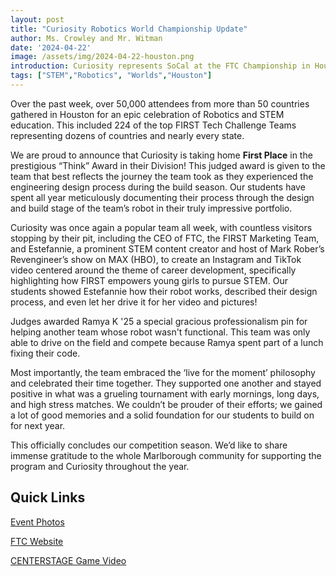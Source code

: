 ```yaml
---
layout: post
title: "Curiosity Robotics World Championship Update"
author: Ms. Crowley and Mr. Witman
date: '2024-04-22'
image: /assets/img/2024-04-22-houston.png
introduction: Curiosity represents SoCal at the FTC Championship in Houston
tags: ["STEM","Robotics", "Worlds","Houston"]
---
```


Over the past week, over 50,000 attendees from more than 50 countries gathered in Houston for an epic celebration of Robotics and STEM education. This included 224 of the top FIRST Tech Challenge Teams representing dozens of countries and nearly every state. 

We are proud to announce that Curiosity is taking home **First Place** in the prestigious “Think” Award in their Division! This judged award is given to the team that best reflects the journey the team took as they experienced the engineering design process during the build season. Our students have spent all year meticulously documenting their process through the design and build stage of the team’s robot in their truly impressive portfolio.

Curiosity was once again a popular team all week, with countless visitors stopping by their pit, including the CEO of FTC, the FIRST Marketing Team, and Estefannie, a prominent STEM content creator and host of Mark Rober’s Revengineer’s show on MAX (HBO), to create an Instagram and TikTok video centered around the theme of career development, specifically highlighting how FIRST empowers young girls to pursue STEM.  Our students showed Estefannie how their robot works, described their design process, and even let her drive it for her video and pictures!

Judges awarded Ramya K '25 a special gracious professionalism pin for helping another team whose robot wasn't functional. This team was only able to drive on the field and compete because Ramya spent part of a lunch fixing their code. 

Most importantly, the team embraced the ‘live for the moment’ philosophy and celebrated their time together. They supported one another and stayed positive in what was a grueling tournament with early mornings, long days, and high stress matches. We couldn’t be prouder of their efforts; we gained a lot of good memories and a solid foundation for our students to build on for next year.

This officially concludes our competition season. We’d like to share immense gratitude to the whole Marlborough community for supporting the program and Curiosity throughout the year.


## **Quick Links**
[Event Photos](https://photos.app.goo.gl/9wwdKsifoZ85sDu8A)

[FTC Website](https://www.firstinspires.org/robotics/ftc)

[CENTERSTAGE Game Video](https://www.youtube.com/watch?v=6e-5Uo1dRic)
